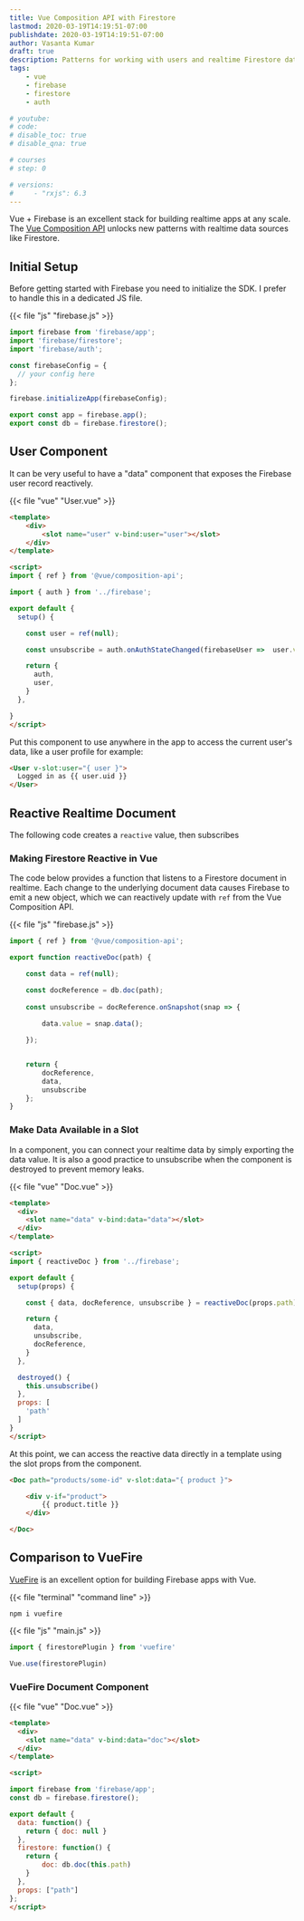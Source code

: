```yaml
---
title: Vue Composition API with Firestore
lastmod: 2020-03-19T14:19:51-07:00
publishdate: 2020-03-19T14:19:51-07:00
author: Vasanta Kumar
draft: true
description: Patterns for working with users and realtime Firestore data with the Vue.js 3 Composition API
tags: 
    - vue
    - firebase
    - firestore
    - auth

# youtube: 
# code: 
# disable_toc: true
# disable_qna: true

# courses
# step: 0

# versions: 
#     - "rxjs": 6.3
---
```




Vue + Firebase is an excellent stack for building realtime apps at any scale. The [Vue Composition API](https://vue-composition-api-rfc.netlify.com/#) unlocks new patterns with realtime data sources like Firestore. 


## Initial Setup

Before getting started with Firebase you need to initialize the SDK. I prefer to handle this in a dedicated JS file. 

{{< file "js" "firebase.js" >}}
```javascript
import firebase from 'firebase/app';
import 'firebase/firestore';
import 'firebase/auth';

const firebaseConfig = { 
  // your config here
};

firebase.initializeApp(firebaseConfig);

export const app = firebase.app();
export const db = firebase.firestore();
```


## User Component

It can be very useful to have a "data" component that exposes the Firebase user record reactively. 

{{< file "vue" "User.vue" >}}
```html
<template> 
    <div>
        <slot name="user" v-bind:user="user"></slot>
    </div>
</template>

<script>
import { ref } from '@vue/composition-api';

import { auth } from '../firebase';

export default {
  setup() {

    const user = ref(null);

    const unsubscribe = auth.onAuthStateChanged(firebaseUser =>  user.value = firebaseUser);

    return {
      auth,
      user,
    }
  },

}
</script>
```

Put this component to use anywhere in the app to access the current user's data, like a user profile for example: 

```html
<User v-slot:user="{ user }">
  Logged in as {{ user.uid }}
</User>
```

## Reactive Realtime Document

The following code creates a `reactive` value, then subscribes 

### Making Firestore Reactive in Vue

The code below provides a function that listens to a Firestore document in realtime. Each change to the underlying document data causes Firebase to emit a new object, which we can reactively update with `ref` from the Vue Composition API. 

{{< file "js" "firebase.js" >}}
```javascript
import { ref } from '@vue/composition-api';

export function reactiveDoc(path) {

    const data = ref(null);

    const docReference = db.doc(path);
    
    const unsubscribe = docReference.onSnapshot(snap => {
        
        data.value = snap.data();

    });


    return {
        docReference, 
        data,
        unsubscribe
    };
}
```

### Make Data Available in a Slot

In a component, you can connect your realtime data by simply exporting the data value. It is also a good practice to unsubscribe when the component is destroyed to prevent memory leaks. 

{{< file "vue" "Doc.vue" >}}
```html
<template>
  <div>
    <slot name="data" v-bind:data="data"></slot>
  </div>
</template>

<script>
import { reactiveDoc } from '../firebase';

export default {
  setup(props) {

    const { data, docReference, unsubscribe } = reactiveDoc(props.path);

    return {
      data,
      unsubscribe,
      docReference,
    }
  },

  destroyed() {
    this.unsubscribe()
  },
  props: [
    'path'
  ]
}
</script>
```

At this point, we can access the reactive data directly in a template using the slot props from the component. 

```html
<Doc path="products/some-id" v-slot:data="{ product }">

    <div v-if="product">
        {{ product.title }}
    </div>

</Doc>
```


## Comparison to VueFire

[VueFire](https://github.com/vuejs/vuefire) is an excellent option for building Firebase apps with Vue. 

{{< file "terminal" "command line" >}}
```text
npm i vuefire
```

{{< file "js" "main.js" >}}
```javascript
import { firestorePlugin } from 'vuefire'

Vue.use(firestorePlugin)
```

### VueFire Document Component

{{< file "vue" "Doc.vue" >}}
```html
<template>
  <div>
    <slot name="data" v-bind:data="doc"></slot>
  </div>
</template>

<script>

import firebase from 'firebase/app';
const db = firebase.firestore();

export default {
  data: function() {
    return { doc: null }
  },
  firestore: function() {
    return { 
        doc: db.doc(this.path) 
    }
  },
  props: ["path"]
};
</script>
```
